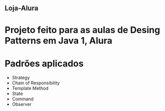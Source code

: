 ## Loja-Alura

# Projeto feito para as aulas de Desing Patterns em Java 1, Alura

# Padrões aplicados

- Strategy
- Chain of Responsibility
- Template Method
- State
- Command
- Observer
